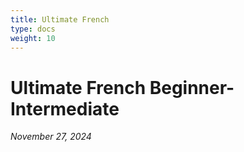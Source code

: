 ```yaml
---
title: Ultimate French
type: docs
weight: 10
---
```


# Ultimate French Beginner-Intermediate

*November 27, 2024*
